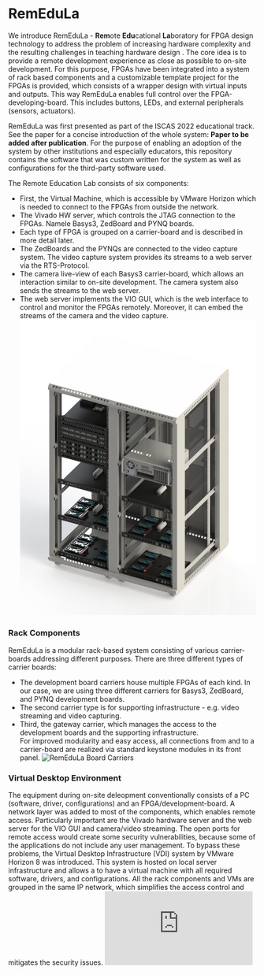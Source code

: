# RemEduLa
We introduce RemEduLa - **Rem**ote **Edu**cational **La**boratory for FPGA design technology to address the problem of increasing hardware complexity and the resulting challenges in teaching hardware design . The core idea is to provide a remote development experience as close as possible to on-site development. For this purpose, FPGAs have been integrated into a system of rack based components and a customizable template project for the FPGAs is provided, which consists of a wrapper design with virtual inputs and outputs. This way RemEduLa enables full control over the FPGA-developing-board. This includes buttons, LEDs, and external peripherals (sensors, actuators).

RemEduLa was first presented as part of the ISCAS 2022 educational track. See the paper for a concise introduction of the whole system: **Paper to be added after publication**. For the purpose of enabling an adoption of the system by other institutions and especially educators, this repository contains the software that was custom written for the system as well as configurations for the third-party software used.

The Remote Education Lab consists of six components: 
- First, the Virtual Machine, which is accessible by VMware Horizon which is needed to connect to the FPGAs from outside the network. 
- The Vivado HW server, which controls the JTAG connection to the FPGAs. Namele Basys3, ZedBoard and PYNQ boards. 
- Each type of FPGA is grouped on a carrier-board and is described in more detail later. 
- The ZedBoards and the PYNQs are connected to the video capture system. The video capture system provides its streams to a web server via the RTS-Protocol. 
- The camera live-view of each Basys3 carrier-board, which allows an interaction similar to on-site development. The camera system also sends the streams to the web server. 
- The web server implements the VIO GUI, which is the web interface to control and monitor the FPGAs remotely. Moreover, it can embed the streams of the camera and the video capture.
![RemEduLa Rack Overview](https://github.com/iti-luebeck/RemEduLa/blob/main/CAD/Renderings/lq/system-overview-c.png?raw=true)


### Rack Components
RemEduLa is a modular rack-based system consisting of various carrier-boards addressing different purposes. There are three different types of carrier boards: 
- The development board carriers house multiple FPGAs of each kind. In our case, we are using three different carriers for Basys3, ZedBoard, and PYNQ development boards. 
- The second carrier type is for supporting infrastructure - e.g. video streaming and video capturing. 
- Third, the gateway carrier, which manages the access to the development boards and the supporting infrastructure.  
For improved modularity and easy access, all connections from and to a carrier-board are realized via standard keystone modules in its front panel.
![RemEduLa Board Carriers](https://github.com/iti-luebeck/RemEduLa/blob/main/figures/board-carriers.png?raw=true)

### Virtual Desktop Environment
The equipment during on-site deleopment conventionally consists of a PC (software, driver, configurations) and an FPGA/development-board. A network layer was added to most of the components, which enables remote access. Particularly important are the Vivado hardware server and the web server for the VIO GUI and camera/video streaming. 
The open ports for remote access would create some security vulnerabilities, because some of the applications do not include any user management. To bypass these problems, the Virtual Desktop Infrastructure (VDI) system by VMware Horizon 8 was introduced. This system is hosted on local server infrastructure and allows a to have a virtual machine with all required software, drivers, and configurations. All the rack components and VMs are grouped in the same IP network, which simplifies the access control and mitigates the security issues. 
![RemEduLa Components](https://github.com/iti-luebeck/RemEduLa/blob/main/figures/vLab.pdf?raw=true)
